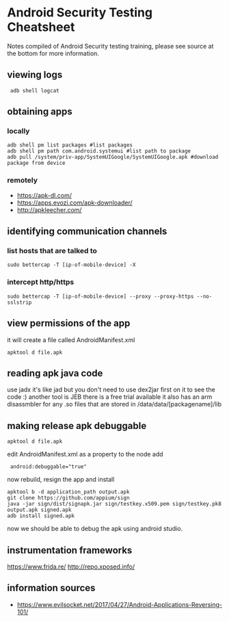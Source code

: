 # Android Security Testing Cheatsheet
Notes compiled of Android Security testing training, please see source at the bottom for more information.

## viewing logs
```
 adb shell logcat
 ```
 
 ## obtaining apps
 ### locally
 ```
 adb shell pm list packages #list packages
 adb shell pm path com.android.systemui #list path to package
 adb pull /system/priv-app/SystemUIGoogle/SystemUIGoogle.apk #download package from device
 ```
 
 ### remotely
 * https://apk-dl.com/
 * https://apps.evozi.com/apk-downloader/
 * http://apkleecher.com/
 
 ## identifying communication channels
 ### list hosts that are talked to
 ```
 sudo bettercap -T [ip-of-mobile-device] -X
 ```
 
 ### intercept http/https
 ```
 sudo bettercap -T [ip-of-mobile-device] --proxy --proxy-https --no-sslstrip
```

## view permissions of the app
it will create a file called AndroidManifest.xml
```
apktool d file.apk
```

## reading apk java code
use jadx it's like jad but you don't need to use dex2jar first on it to see the code :)
another tool is JEB there is a free trial available it also has an arm disassmbler for any .so files that are stored in /data/data/[packagename]/lib

## making release apk debuggable
```
apktool d file.apk
```

edit AndroidManifest.xml as a property to the <application> node add 
```
 android:debuggable="true"
 ```
 now rebuild, resign the app and install
 ```
 apktool b -d application_path output.apk
 git clone https://github.com/appium/sign
java -jar sign/dist/signapk.jar sign/testkey.x509.pem sign/testkey.pk8 output.apk signed.apk
adb install signed.apk
``` 
now we should be able to debug the apk using android studio.

## instrumentation frameworks
https://www.frida.re/
http://repo.xposed.info/

## information sources
* https://www.evilsocket.net/2017/04/27/Android-Applications-Reversing-101/

